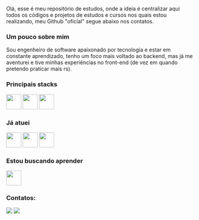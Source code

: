 Olá, esse é meu repositório de estudos, onde a ideia é centralizar aqui todos os códigos e projetos de estudos e cursos nos quais estou realizando, meu Github "oficial" segue abaixo nos contatos.

### Um pouco sobre mim
Sou engenheiro de software apaixonado por tecnologia e estar em constante aprendizado, tenho um foco mais voltado ao backend, mas já me aventurei e tive minhas experiências no front-end (de vez em quando pretendo praticar mais rs).

### Principais stacks
<div>
<img loading="lazy" src="https://cdn.jsdelivr.net/gh/devicons/devicon@latest/icons/go/go-original-wordmark.svg" width="40" height="40" /> 
<img loading="lazy" src="https://cdn.jsdelivr.net/gh/devicons/devicon@latest/icons/nodejs/nodejs-original-wordmark.svg" width="40" height="40"/>
<img loading="lazy" src="https://cdn.jsdelivr.net/gh/devicons/devicon@latest/icons/php/php-original.svg" width="40" height="40"/>
</div>

### Já atuei 
<div>
<img loading="lazy" src="https://cdn.jsdelivr.net/gh/devicons/devicon@latest/icons/java/java-original.svg" width="40" height="40" /> 
<img loading="lazy" src="https://cdn.jsdelivr.net/gh/devicons/devicon@latest/icons/python/python-original.svg" width="40" height="40"/>
<img loading="lazy" src="https://cdn.jsdelivr.net/gh/devicons/devicon@latest/icons/react/react-original.svg" width="40" height="40"/>
</div>

### Estou buscando aprender
<img loading="lazy" src="https://cdn.jsdelivr.net/gh/devicons/devicon@latest/icons/kotlin/kotlin-original-wordmark.svg" width="40" height="40"/>


### Contatos:
<div>
<a href="https://github.com/gustavolcosta" target="_blank"><img loading="lazy" src="https://img.shields.io/badge/GitHub-100000?style=for-the-badge&logo=github&logoColor=white" target="_blank"></a>   
<a href="https://www.linkedin.com/in/gustavo-costa" target="_blank"><img loading="lazy" src="https://img.shields.io/badge/-LinkedIn-%230077B5?style=for-the-badge&logo=linkedin&logoColor=white" target="_blank"></a>   
</div>

